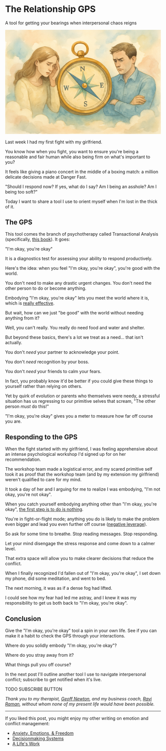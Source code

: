 <!------------------------- REFERENCE LINKS BLOCK ----------------------------------->
[TODO]: some-link
<!----------------------- END REFERENCE LINKS BLOCK --------------------------------->

The Relationship GPS
====================
A tool for getting your bearings when interpersonal chaos reigns

![](./images/image.png)

Last week I had my first fight with my girlfriend.

You know how when you fight, you want to ensure you're being a reasonable and fair human while also being firm on what's important to you?

It feels like giving a piano concert in the middle of a boxing match: a million delicate decisions made at Danger Fast.

"Should I respond now? If yes, what do I say? Am I being an asshole? Am I being too soft?"

Today I want to share a tool I use to orient myself when I'm lost in the thick of it.

The GPS
-------
This tool comes the branch of psychotherapy called Transactional Analysis (specifically, [this book](https://en.wikipedia.org/wiki/I%27m_OK_%E2%80%93_You%27re_OK)). It goes:

"I'm okay, you're okay"

It is a diagnostics test for assessing your ability to respond productively.

Here's the idea: when you feel "I'm okay, you're okay", you're good with the world.

You don't need to make any drastic urgent changes. You don't need the other person to do or become anything.

Embodying "I'm okay, you're okay" lets you meet the world where it is, which is [really effective](https://altered.substack.com/p/charisma).

But wait, how can we just "be good" with the world without needing anything from it?

Well, you can't really. You really do need food and water and shelter.

But beyond these basics, there's a lot we treat as a need... that isn't actually.

You don't _need_ your partner to acknowledge your point.

You don't _need_ recognition by your boss.

You don't _need_ your friends to calm your fears.

In fact, you probably know it'd be better if you could give these things to yourself rather than relying on others.

Yet by quirk of evolution or parents who themselves were needy, a stressful situation has us regressing to our primitive selves that scream, "The other person _must_ do this!"

"I'm okay, you're okay" gives you a meter to measure how far off course you are.

Responding to the GPS
---------------------
When the fight started with my girlfriend, I was feeling apprehensive about an intense psychological workshop I'd signed up for on her recommendation.

The workshop team made a logistical error, and my scared primitive self took it as proof that the workshop team (and by my extension my girlfriend) weren't qualified to care for my mind.

It took a day of her and I arguing for me to realize I was embodying, "I'm not okay, you're not okay".

When you catch yourself embodying anything other than "I'm okay, you're okay", [the first step is to do is nothing](https://mieubrisse.substack.com/p/first-do-nothing).

You're in fight-or-flight mode; anything you do is likely to make the problem even bigger and lead you even further off course ([negative leverage](https://mieubrisse.substack.com/p/shattered-glass-and-negative-leverage)).

So ask for some time to breathe. Stop reading messages. Stop responding.

Let your mind disengage the stress response and come down to a calmer level.

That extra space will allow you to make clearer decisions that reduce the conflict.

When I finally recognized I'd fallen out of "I'm okay, you're okay", I set down my phone, did some meditation, and went to bed.

The next morning, it was as if a dense fog had lifted.

I could see how my fear had led me astray, and I knew it was my responsibility to get us both back to "I'm okay, you're okay".

Conclusion
----------
Give the "I'm okay, you're okay" tool a spin in your own life. See if you can make it a habit to check the GPS through your interactions.

Where do you solidly embody "I'm okay, you're okay"?

Where do you stray away from it?

What things pull you off course?

In the next post I'll outline another tool I use to navigate interpersonal conflict; subscribe to get notified when it's live.

TODO SUBSCRIBE BUTTON

_Thank you to my therapist, [Geoff Newton](http://www.psychotherapist.com.br/), and my business coach, [Ravi Raman](https://raviraman.com/), without whom none of my present life would have been possible._

-----------

If you liked this post, you might enjoy my other writing on emotion and conflict management:

- [Anxiety, Emotions, & Freedom](https://mieubrisse.substack.com/p/anxiety-emotions-and-freedom)
- [Decisionmaking Systems](https://mieubrisse.substack.com/p/decisionmaking-systems)
- [A Life's Work](https://mieubrisse.substack.com/p/a-lifes-work)


<!------------------ IG POST DESCRIPTION --------------------->
<!--
You know how an argument feels like a million delicate decisions made at boxing match speed?

I use a tool to find my 

🐒 Full article at link in bio.
-->
